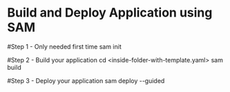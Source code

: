# Build and Deploy Application using SAM 

#Step 1 - Only needed first time
sam init

#Step 2 - Build your application
cd <inside-folder-with-template.yaml>
sam build

#Step 3 - Deploy your application
sam deploy --guided
